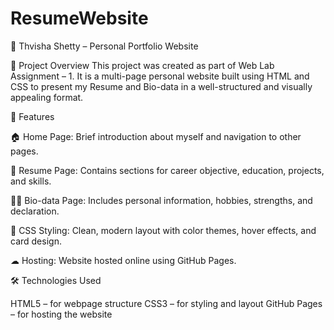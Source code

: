# ResumeWebsite
🌿 Thvisha Shetty – Personal Portfolio Website

📘 Project Overview
This project was created as part of Web Lab Assignment – 1.
It is a multi-page personal website built using HTML and CSS to present my Resume and Bio-data in a well-structured and visually appealing format.

🧱 Features

🏠 Home Page: Brief introduction about myself and navigation to other pages.

📄 Resume Page: Contains sections for career objective, education, projects, and skills.

🧍‍♀ Bio-data Page: Includes personal information, hobbies, strengths, and declaration.

🎨 CSS Styling: Clean, modern layout with color themes, hover effects, and card design.

☁ Hosting: Website hosted online using GitHub Pages.

🛠 Technologies Used

HTML5 – for webpage structure
CSS3 – for styling and layout
GitHub Pages – for hosting the website
